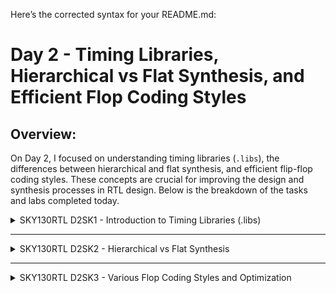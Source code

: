 Here’s the corrected syntax for your README.md:

# Day 2 - Timing Libraries, Hierarchical vs Flat Synthesis, and Efficient Flop Coding Styles

## Overview:
On Day 2, I focused on understanding timing libraries (`.libs`), the differences between hierarchical and flat synthesis, and efficient flip-flop coding styles. These concepts are crucial for improving the design and synthesis processes in RTL design. Below is the breakdown of the tasks and labs completed today.

<details>
  <summary>SKY130RTL D2SK1 - Introduction to Timing Libraries (.libs)</summary>

  ### Introduction to .lib Files (Parts 1-3)
  - Studied the structure and significance of `.lib` files, which are essential for timing analysis and cell characterization.
  - Analyzed timing arcs, cell delays, and power information contained in `.lib` files.
  - Explanation of .lib library:
     - File path: `!gvim ../mylib/lib/sky130_fd_sc_hd__tt_025C_1v80.lib`
     - Key breakdown:
       - `tt`: typical (Process)
       - `025C`: 77 °F (Temperature)
       - `1v80`: Voltage
     - ![lib filename explanation](https://github.com/user-attachments/assets/8e2fac9d-6ef7-4dce-8e20-e829e6c7bbef)
       <img width="594" alt="Screenshot 2024-10-23 at 10 48 57 AM" src="https://github.com/user-attachments/assets/b45fc544-f0ea-4148-ae2c-7318dc72fc6f">
  - The logic gate `sky130_fd_sc_hd__a2111o_1`:
     - Has 5 inputs (A1, A2, B1, C1, D1), resulting in 2^5 = 32 possible input combinations.
     - Gate function explained:
       - `a2111o`:
         - `a`: represents the AND gate.
         - `o`: represents the OR gate.
         - `2111`: indicates the structure:
           - Two inputs (A1, A2) go into an AND gate.
           - The result of the AND gate feeds into the first input of a 4-input OR gate (A1, A2, B1, C1, D1).
     - ![Gate explanation](https://github.com/user-attachments/assets/65f2c6bb-37e8-4b5a-9481-8261973ef198)
     - As the number of gates increases, the area also increases, i.e., a larger cell is employing wider transistors.
     - Wider cells are faster but require larger areas and consume more power.
     - Smaller cells have more delay but require less area and consume less power.
     - <img width="1392" alt="Screenshot 2024-10-23 at 11 32 28 AM" src="https://github.com/user-attachments/assets/487a0c75-c2db-4eae-9e8a-a0f992110ac2">

</details>

----------------------------------------------------------------------------------------------------------------------------------------------------------------------------

<details>
  <summary>SKY130RTL D2SK2 - Hierarchical vs Flat Synthesis</summary>

  ### Hierarchical vs Flat Synthesis (Parts 1-2)
  - Understood how hierarchical synthesis allows for modular design, while flat synthesis provides a single-level design view.
  - Conducted synthesis experiments to observe the impact on area, power, and performance.
  
    Example:
    ```verilog
    module sub_module2 (input a, input b, output y);
	    assign y = a | b;
    endmodule
  
    module sub_module1 (input a, input b, output y);
	    assign y = a & b;
    endmodule

    module multiple_modules (input a, input b, input c, output y);
	    wire net1;
	    sub_module1 u1(.a(a),.b(b),.y(net1));  // net1 = a & b
	    sub_module2 u2(.a(net1),.b(c),.y(y));  // y = net1 | c, i.e., y = a & b + c;
    endmodule
    ```
    
    #### After synthesis
    <img width="628" alt="Screenshot 2024-10-23 at 12 29 24 PM" src="https://github.com/user-attachments/assets/6927187b-04af-44e8-ba60-48db3aefbd9e">
		
    **multiple_modules**
    <img width="263" alt="Screenshot 2024-10-23 at 12 34 11 PM" src="https://github.com/user-attachments/assets/3431a5ca-2378-4106-ae19-3233d59fbff2">
    
    **sub_module1**
    <br><img width="262" alt="Screenshot 2024-10-23 at 12 34 35 PM" src="https://github.com/user-attachments/assets/1a840c8c-9809-4337-bd3d-c0eb55fcb740">
    
    **sub_module2**
    <br><img width="260" alt="Screenshot 2024-10-23 at 12 35 04 PM" src="https://github.com/user-attachments/assets/daf0dcde-46e2-43f7-9d1a-7cd56d40ed23">
    
    **design hierarchy**
    <br><img width="254" alt="Screenshot 2024-10-23 at 12 35 32 PM" src="https://github.com/user-attachments/assets/60bc031d-7865-411f-836d-017b0657f710">
    
    **Linking to liberty file**
    <img width="557" alt="Screenshot 2024-10-23 at 7 44 43 PM" src="https://github.com/user-attachments/assets/fda168af-7074-43f5-885a-dc52c7ab1b17">
    
    **Output**
    <img width="928" alt="Screenshot 2024-10-23 at 7 46 49 PM" src="https://github.com/user-attachments/assets/c10a87d2-1504-4e6d-b966-3d8853217659">
		
    **Writing netlists**
    ```bash
    write_verilog -noattr multiple_modules_netlist.v
    ```
    <img width="282" alt="Screenshot 2024-10-23 at 7 48 34 PM" src="https://github.com/user-attachments/assets/eca53284-8f78-467b-b9cf-5be39335b359">
    <br>
    <img width="569" alt="Screenshot 2024-10-23 at 8 27 42 PM" src="https://github.com/user-attachments/assets/81b2a745-0722-4865-b841-2045f82e65db">

    
    <img width="664" alt="Screenshot 2024-10-23 at 8 04 51 PM" src="https://github.com/user-attachments/assets/75400a5a-b918-4703-9a51-98cf8225b0c9"><br>

    **Flat netlist**
    ```bash
    flatten
    ```
    <br>
    <img width="352" alt="Screenshot 2024-10-23 at 8 31 00 PM" src="https://github.com/user-attachments/assets/6c291d00-46f5-4ec5-93ef-0af30ecf619d">
		
    <img width="564" alt="Screenshot 2024-10-23 at 8 33 46 PM" src="https://github.com/user-attachments/assets/1e0d0a1c-0a3e-451d-b777-b1eb9b90e672">
    
    **Output**<br>
    <br><img width="1435" alt="Screenshot 2024-10-23 at 8 34 46 PM" src="https://github.com/user-attachments/assets/72e43ef5-83be-46be-9132-8c6fab7b5882">
    
    **sub_module.v**
    <br><img width="292" alt="Screenshot 2024-10-23 at 8 37 08 PM" src="https://github.com/user-attachments/assets/cc57b91e-6dbd-4caa-b86e-22f61ed8aeaf">
    
    **Linking to netlist**
    <br><img width="442" alt="Screenshot 2024-10-23 at 8 37 44 PM" src="https://github.com/user-attachments/assets/22c926f2-f3ee-4d74-b465-8c9efe546d97">
    
    **Output**
    <br><img width="742" alt="Screenshot 2024-10-23 at 8 38 20 PM" src="https://github.com/user-attachments/assets/4bbee867-044b-4a88-995a-a620d1b45dec">
    
    - When we have multiple instances of the same module.
    - To get rid of this redundancy, we flatten the netlist.
		
</details>

----------------------------------------------------------------------------------------------------------------------------------------------------------------------------

<details>
  <summary>SKY130RTL D2SK3 - Various Flop Coding Styles and Optimization</summary>

  ### Why Flops and Flop Coding Styles
  - Learned about the importance of flip-flops in digital design and explored different flop coding styles.
  - Flops are used to minimize the glitches.
  - <img width="720" alt="Screenshot 2024-10-23 at 7 27 47 PM" src="https://github.com/user-attachments/assets/c0488023-1a2c-46ae-955d-955815aab11c">
  #### Flop Coding Styles
  **dff_asyncres.v**
  ```verilog
    module dff_asyncres ( input clk ,  input async_reset , input d , output reg q );
    always @ (posedge clk , posedge async_reset)
    begin
	if(async_reset)
	    q <= 1'b0;
	else	
	    q <= d;
    end
    endmodule
  ```
   **Waveforms**
![WhatsApp Image 2024-10-23 at 19 01 24](https://github.com/user-attachments/assets/82f4bc94-4b1e-418b-bb9f-6f1e52d45df2)
**dff_syncres.**
```verilog
module dff_syncres ( input clk , input async_reset , input sync_reset , input d , output reg q );
always @ (posedge clk )
begin
	if (sync_reset)
		q <= 1'b0;
	else	
		q <= d;
end
endmodule
```
**Waveforms**
![WhatsApp Image 2024-10-23 at 19 37 15](https://github.com/user-attachments/assets/8d5e39c9-977b-4801-bfd5-9397bdf07d3d)


  ### Lab Flop Synthesis Simulations 
  - Simulated different flop designs to compare their synthesis results.
  
  ### Interesting Optimizations
  - Applied optimizations to the flop designs to reduce area and improve performance.

  #### Key Learnings:
  - Efficient flop coding styles that optimize the design's performance and resource utilization.
  - Techniques for optimizing the synthesis results of flop designs.

</details>



